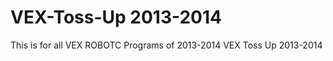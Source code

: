 VEX-Toss-Up 2013-2014
===========
This is for all VEX ROBOTC Programs of 2013-2014
VEX Toss Up 2013-2014
